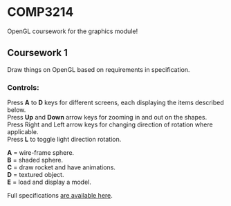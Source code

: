 # COMP3214
OpenGL coursework for the graphics module!  

## Coursework 1 ## 
Draw things on OpenGL based on requirements in specification.  
 
### Controls: ###     
Press **A** to **D** keys for different screens, each displaying the items described below.    
Press **Up** and **Down** arrow keys for zooming in and out on the shapes.    
Press Right and Left arrow keys for changing direction of rotation where applicable.   
Press **L** to toggle light direction rotation.   
	
**A** = wire-frame sphere.   
**B** = shaded sphere.  
**C** = draw rocket and have animations.  
**D** = textured object.  
**E** = load and display a model.  
  
Full specifications [are available here](spec/cw1.pdf).  
